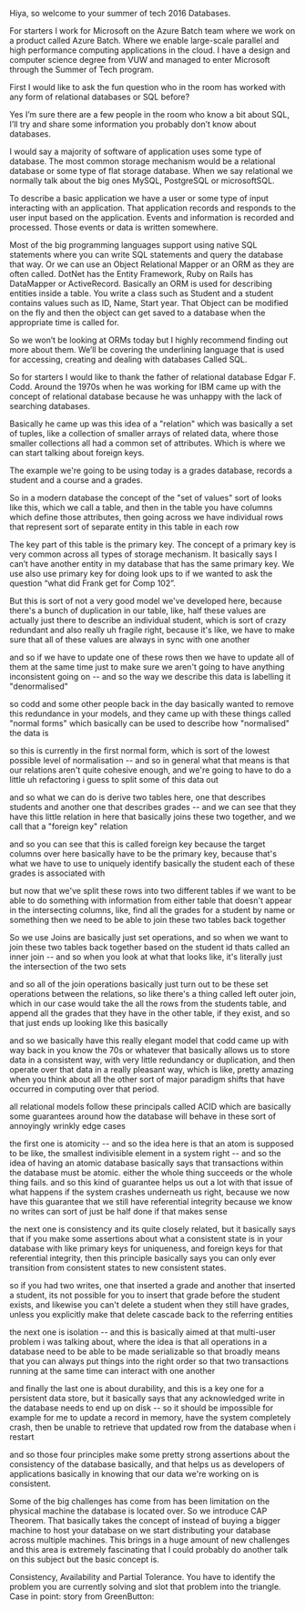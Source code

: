 Hiya, so welcome to your summer of tech 2016 Databases.

For starters I work for Microsoft on the Azure Batch team where we work on a product called Azure Batch. Where we enable large-scale parallel and high performance computing applications in the cloud. I have a design and computer science degree from VUW and managed to enter Microsoft through the Summer of Tech program.

First I would like to ask the fun question who in the room has worked with any form of relational databases or SQL before?

Yes I’m sure there are a few people in the room who know a bit about SQL, I’ll try and share some information you probably don’t know about databases.

I would say a majority of software of application uses some type of database. The most common storage mechanism would be a relational database or some type of flat storage database. When we say relational we normally talk about the big ones MySQL, PostgreSQL or microsoftSQL.

To describe a basic application we have a user or some type of input interacting with an application. That application records and responds to the user input based on the application. Events and information is recorded and processed. Those events or data is written somewhere. 

Most of the big programming languages support using native SQL statements where you can write SQL statements and query the database that way. Or we can use an Object Relational Mapper or an ORM as they are often called. DotNet has the Entity Framework, Ruby on Rails has DataMapper or ActiveRecord. Basically an ORM is used for describing entities inside a table.  You write a class such as Student and a student contains values such as ID, Name, Start year. That Object can be modified on the fly and then the object can get saved to a database when the appropriate time is called for.

So we won’t be looking at ORMs today but I highly recommend finding out more about them. We’ll be covering the underlining language that is used for accessing, creating and dealing with databases Called SQL.

So for starters I would like to thank the father of relational database Edgar F. Codd. Around the 1970s when he was working for IBM came up with the concept of relational database because he was unhappy with the lack of searching 
databases. 

Basically he came up was this idea of a "relation" which was basically a set of tuples, like a collection of smaller arrays of related data, where those smaller collections all had a common set of attributes.  Which is where we can start talking about foreign keys.


The example we're going to be using today is a grades database, records a student and a course and a grades.

So in a modern database the concept of the "set of values" sort of looks like this, which we call a table, and then in the table you have columns which define those attributes, then going across we have individual rows that represent sort of separate entity in this table in each row

The key part of this table is the primary key. The concept of a primary key is very common across all types of storage mechanism. It basically says I can’t have another entity in my database that has the same primary key. We use also use primary key for doing look ups to if we wanted to ask the question “what did Frank get for Comp 102”.

But this is sort of not a very good model we've developed here, because there's a bunch of duplication in our table, like, half these values are actually just there to describe an individual student, which is sort of crazy redundant and also really uh fragile right, because it's like, we have to make sure that all of these values are always in sync with one another


and so if we have to update one of these rows then we have to update all of them at the same time just to make sure we aren't going to have anything inconsistent going on -- and so the way we describe this data is labelling it "denormalised"

so codd and some other people back in the day basically wanted to remove this redundance in your models, and they came up with these things called "normal forms" which basically can be used to describe how "normalised" the data is

so this is currently in the first normal form, which is sort of the lowest possible level of normalisation -- and so in general what that means is that our relations aren't quite cohesive enough, and we're going to have to do a little uh refactoring i guess to split some of this data out

and so what we can do is derive two tables here, one that describes students and another one that describes grades -- and we can see that they have this little relation in here that basically joins these two together, and we call that a "foreign key" relation

and so you can see that this is called foreign key because the target columns over here basically have to be the primary key, because that's what we have to use to uniquely identify basically the student each of these grades is associated with
	
but now that we've split these rows into two different tables if we want to be able to do something with information from either table that doesn't appear in the intersecting columns, like, find all the grades for a student by name or something then we need to be able to join these two tables back together

So we use Joins are basically just set operations, and so when we want to join these two tables back together based on the student id thats called an inner join -- and so when you look at what that looks like, it's literally just the intersection of the two sets

and so all of the join operations basically just turn out to be these set operations between the relations, so like there's a thing called left outer join, which in our case would take the all the rows from the students table, and append all the grades that they have in the other table, if they exist, and so that just ends up looking like this basically

and so we basically have this really elegant model that codd came up with way back in you know the 70s or whatever that basically allows us to store data in a consistent way, with very little redundancy or duplication, and then operate over that data in a really pleasant way, which is like, pretty amazing when you think about all the other sort of major paradigm shifts that have occurred in computing over that period.

all relational models follow these principals called ACID which are basically some guarantees around how the database will behave in these sort of annoyingly wrinkly edge cases


the first one is atomicity -- and so the idea here is that an atom is supposed to be like, the smallest indivisible element in a system right -- and so the idea of having an atomic database basically says that transactions within the database must be atomic. either the whole thing succeeds or the whole thing fails. and so this kind of guarantee helps us out a lot with that issue of what happens if the system crashes underneath us right, because we now have this guarantee that we still have referential integrity because we know no writes can sort of just be half done if that makes sense

the next one is consistency and its quite closely related, but it basically says that if you make some assertions about what a consistent state is in your database with like primary keys for uniqueness, and foreign keys for that referential integrity, then this principle basically says you can only ever transition from consistent states to new consistent states.

so if you had two writes, one that inserted a grade and another that inserted a student, its not possible for you to insert that grade before the student exists, and likewise you can't delete a student when they still have grades, unless you explicitly make that delete cascade back to the referring entities

the next one is isolation -- and this is basically aimed at that multi-user problem i was talking about, where the idea is that all operations in a database need to be able to be made serializable so that broadly means that you can always put things into the right order so that two transactions running at the same time can interact with one another

and finally the last one is about durability, and this is a key one for a persistent data store, but it basically says that any acknowledged write in the database needs to end up on disk -- so it should be impossible for example for me to update a record in memory, have the system completely crash, then be unable to retrieve that updated row from the database when i restart

and so those four principles make some pretty strong assertions about the consistency of the database basically, and that helps us as developers of applications basically in knowing that our data we're working on is consistent.



Some of the big challenges has come from has been limitation on the physical machine the database is located over. So we introduce CAP Theorem. That basically takes the concept of instead of buying a bigger machine to host your database on we start distributing your database across multiple machines. This brings in a huge amount of new challenges and this area is extremely fascinating that I could probably do another talk on this subject but the basic concept is. 

Consistency, Availability and Partial Tolerance.  You have to identify the problem you are currently solving and slot that problem into the triangle.  Case in point:
story from GreenButton:

